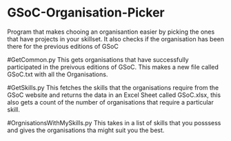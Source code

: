 # GSoC-Organisation-Picker
Program that makes chooing an organisantion easier by picking the ones that have projects in your skillset. It also checks if the organisation has been there for the previous editions of GSoC

#GetCommon.py
This gets organisations that have successfully participated in the preivous editions of GSoC. This makes a new file called GSoC.txt with all the Organisations.

#GetSkills.py
This fetches the skills that the organisations require from the GSoC website and returns the data in an Excel Sheet called GSoC.xlsx, this also gets a count of the number of organisations that require a particular skill. 

#OrgnisationsWithMySkills.py
This takes in a list of skills that you posssess and gives the organisations tha might suit you the best.  
